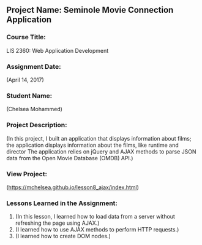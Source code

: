 ## Project Name:  Seminole Movie Connection Application

### Course Title:
LIS 2360:  Web Application Development

### Assignment Date:  
(April 14, 2017)

### Student Name:  
(Chelsea Mohammed)

### Project Description:
(In this project, I built an application that displays information about films; the application displays information about the films, like runtime and director The application relies on jQuery and AJAX methods to parse JSON data from the Open Movie Database (OMDB) API.)

### View Project:
(https://mchelsea.github.io/lesson8_ajax/index.html)

### Lessons Learned in the Assignment:
1. (In this lesson, I learned how to load data from a server without refreshing the page using AJAX.)
2. (I learned how to use AJAX methods to perform HTTP requests.)
3. (I learned how to create DOM nodes.)
